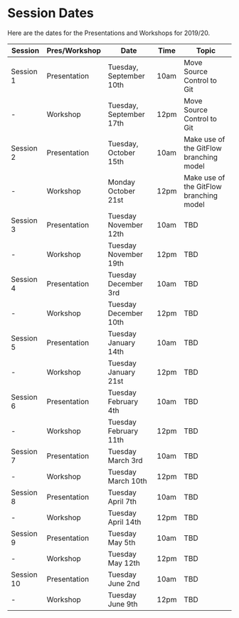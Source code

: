 # Session Dates

Here are the dates for the Presentations and Workshops for 2019/20. 

Session | Pres/Workshop | Date | Time | Topic  
-- | -- | -- | -- | --
Session   1 | Presentation | Tuesday,   September 10th | 10am | Move Source Control to Git
  -| Workshop | Tuesday,   September 17th | 12pm | Move Source Control to Git
Session   2 | Presentation | Tuesday,   October 15th | 10am | Make use of the GitFlow branching model
  -| Workshop | Monday   October 21st | 12pm | Make use of the GitFlow branching model
Session   3 | Presentation | Tuesday   November 12th | 10am | TBD
  -| Workshop | Tuesday   November 19th | 12pm | TBD
Session   4 | Presentation | Tuesday   December 3rd  | 10am | TBD
  -| Workshop | Tuesday   December 10th | 12pm | TBD
Session   5 | Presentation | Tuesday   January 14th | 10am | TBD
  -| Workshop | Tuesday   January 21st | 12pm | TBD
Session   6 | Presentation | Tuesday   February 4th | 10am | TBD
  -| Workshop | Tuesday   February 11th | 12pm | TBD
Session   7 | Presentation | Tuesday   March 3rd | 10am | TBD
  -| Workshop | Tuesday   March 10th | 12pm | TBD
Session   8 | Presentation | Tuesday   April 7th | 10am | TBD
  -| Workshop | Tuesday   April 14th | 12pm | TBD
Session   9 | Presentation | Tuesday   May 5th | 10am | TBD
  -| Workshop | Tuesday   May 12th | 12pm | TBD
Session   10 | Presentation | Tuesday   June 2nd | 10am | TBD
  -| Workshop | Tuesday   June 9th | 12pm | TBD
